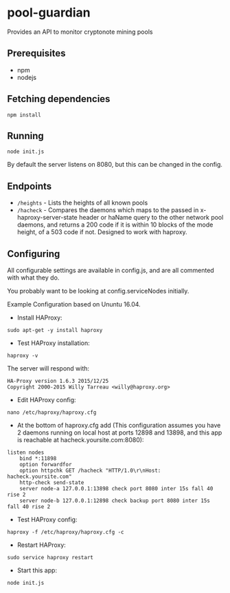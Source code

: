 # pool-guardian

Provides an API to monitor cryptonote mining pools

## Prerequisites

* npm
* nodejs

## Fetching dependencies

`npm install`

## Running

`node init.js`

By default the server listens on 8080, but this can be changed in the config.

## Endpoints

* `/heights` - Lists the heights of all known pools
* `/hacheck` - Compares the daemons which maps to the passed in x-haproxy-server-state header or haName query to the other network pool daemons, and returns a 200 code if it is within 10 blocks of the mode height, of a 503 code if not. Designed to work with haproxy.

## Configuring

All configurable settings are available in config.js, and are all commented with what they do.

You probably want to be looking at config.serviceNodes initially.

Example Configuration based on Ununtu 16.04.

* Install HAProxy:

```
sudo apt-get -y install haproxy
```

* Test HAProxy installation:

```
haproxy -v
```

The server will respond with:
```
HA-Proxy version 1.6.3 2015/12/25
Copyright 2000-2015 Willy Tarreau <willy@haproxy.org>
```

* Edit HAProxy config:

```
nano /etc/haproxy/haproxy.cfg
```

* At the bottom of haproxy.cfg add (This configuration assumes you have 2 daemons running on local host at ports 12898 and 13898, and this app is reachable at hacheck.yoursite.com:8080):

```
listen nodes
    bind *:11898
    option forwardfor
    option httpchk GET /hacheck "HTTP/1.0\r\nHost: hacheck.yoursite.com"
    http-check send-state
    server node-a 127.0.0.1:13898 check port 8080 inter 15s fall 40 rise 2
    server node-b 127.0.0.1:12898 check backup port 8080 inter 15s fall 40 rise 2
```

* Test HAProxy config:

```
haproxy -f /etc/haproxy/haproxy.cfg -c
```

* Restart HAProxy:

```
sudo service haproxy restart
```

* Start this app:

```
node init.js
```
